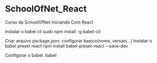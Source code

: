 # SchoolOfNet_React
Curso da SchoolOfNet Iniciando Com React

Instalar o babel cli
sudo npm install -g babel-cli


Criar arquivo package.json:
 configurar basico(nome, versaoi...)
Instalar o babel preset react
npm install babel-preset-react --save-dev


Configurar o babel.
babel 


